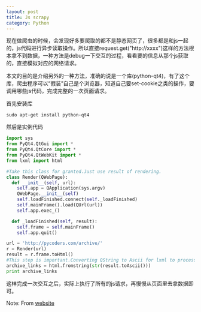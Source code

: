 ```yaml
---
layout: post
title: Js scrapy
category: Python
---
```


现在做爬虫的时候，会发现好多要爬取的都不是静态网页了，很多都是和js一起的，js代码进行异步读取操作。所以直接request.get("http://xxxx")这样的方法根本拿不到数据，一种方法是debug一下交互的过程，看看要的信息从那个js获取的，直接模拟对应的网络请求。  

本文的目的是介绍另外的一种方法，准确的说是一个库(python-qt4)，有了这个库，爬虫程序可以“假装”自己是个浏览器，知道自己要set-cookie之类的操作，要调用哪些js代码，完成完整的一次页面请求。  

首先安装库  

```
sudo apt-get install python-qt4
```
然后是实例代码  

```Python
import sys  
from PyQt4.QtGui import *  
from PyQt4.QtCore import *  
from PyQt4.QtWebKit import *  
from lxml import html

#Take this class for granted.Just use result of rendering.
class Render(QWebPage):  
  def __init__(self, url):  
    self.app = QApplication(sys.argv)  
    QWebPage.__init__(self)  
    self.loadFinished.connect(self._loadFinished)  
    self.mainFrame().load(QUrl(url))  
    self.app.exec_()  

  def _loadFinished(self, result):  
    self.frame = self.mainFrame()  
    self.app.quit()  

url = 'http://pycoders.com/archive/'  
r = Render(url)  
result = r.frame.toHtml()
#This step is important.Converting QString to Ascii for lxml to process
archive_links = html.fromstring(str(result.toAscii()))
print archive_links
```
这样完成一次交互之后，实际上执行了所有的js请求，再慢慢从页面里去拿数据即可。

Note: From [website](https://impythonist.wordpress.com/2015/01/06/ultimate-guide-for-scraping-javascript-rendered-web-pages/)
